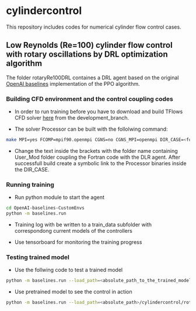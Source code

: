 # cylindercontrol

This repository includes codes for numerical cylinder flow control cases.

## Low Reynolds (Re=100) cylinder flow control with rotary oscillations by DRL optimization algorithm

The folder rotaryRe100DRL containes a DRL agent based on the original [OpenAI baselines](https://github.com/openai/baselines) implementation of the PPO algorithm.

### Building CFD environment and the control coupling codes

- In order to run training before you have to download and build TFlows CFD solver [here](https://github.com/DelNov/T-Flows) from the development_branch.

- The solver Processor can be built with the follolwing command:
```bash
make MPI=yes FCOMP=mpif90.openmpi CGNS=no CGNS_MPI=openmpi DIR_CASE=<folder_with_the_agent>
```
- Change the text inside the brackets with the folder name containing User_Mod folder coupling the Fortran code with the DLR agent.
After successfull build create a symbolic link to the Processor binaries inside the DIR_CASE.

### Running training

- Run python module to start the agent

```bash
cd OpenAI-baselines-CustomEnvs
python -m baselines.run
```

- Training log with be written to a train_data subfolder with correspondong current models of the controllers 

- Use tensorboard for monitoring the training progress

### Testing trained model

- Use the follwing code to test a trained model

```bash
python -m baselines.run --load_path=<absolute_path_to_the_trained_model>
```

- Use pretrained model to see the control in action

```bash
python -m baselines.run --load_path=<absolute_path>/cylindercontrol/rotaryRe100DRL/OpenAI-baselines-CustomEnvs/trained_models/VirtualEnv/20200622-190846_dns_re100_entropy0.01_3-cd-0.2cl_50long/checkpoints/00050
```
